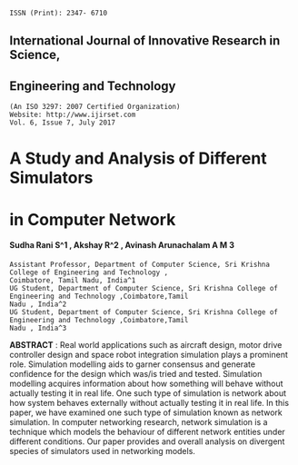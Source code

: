 ```
ISSN (Print): 2347- 6710
```
## International Journal of Innovative Research in Science,

## Engineering and Technology

```
(An ISO 3297: 2007 Certified Organization)
Website: http://www.ijirset.com
Vol. 6, Issue 7, July 2017
```
# A Study and Analysis of Different Simulators

# in Computer Network

#### Sudha Rani S^1 , Akshay R^2 , Avinash Arunachalam A M 3

```
Assistant Professor, Department of Computer Science, Sri Krishna College of Engineering and Technology ,
Coimbatore, Tamil Nadu, India^1
UG Student, Department of Computer Science, Sri Krishna College of Engineering and Technology ,Coimbatore,Tamil
Nadu , India^2
UG Student, Department of Computer Science, Sri Krishna College of Engineering and Technology ,Coimbatore,Tamil
Nadu , India^3
```
**ABSTRACT** : Real world applications such as aircraft design, motor drive controller design and space robot integration
simulation plays a prominent role. Simulation modelling aids to garner consensus and generate confidence for the
design which was/is tried and tested. Simulation modelling acquires information about how something will behave
without actually testing it in real life. One such type of simulation is network about how system behaves externally
without actually testing it in real life. In this paper, we have examined one such type of simulation known as network
simulation. In computer networking research, network simulation is a technique which models the behaviour of
different network entities under different conditions. Our paper provides and overall analysis on divergent species of
simulators used in networking models.
